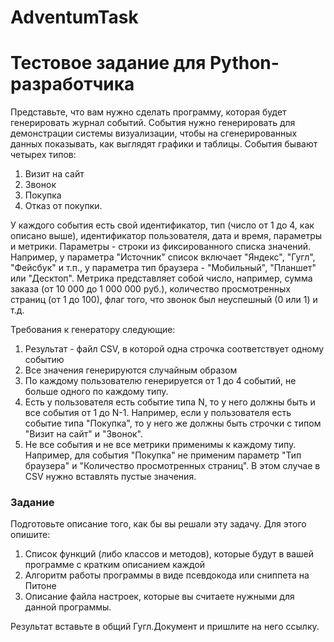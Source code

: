 # AdventumTask
# Тестовое задание для Python-разработчика

Представьте, что вам нужно сделать программу, которая будет генерировать журнал событий. События нужно генерировать для демонстрации системы визуализации, чтобы на сгенерированных данных показывать, как выглядят графики и таблицы. События бывают четырех типов:

1. Визит на сайт
2. Звонок
3. Покупка
4. Отказ от покупки.

У каждого события есть свой идентификатор, тип (число от 1 до 4, как описано выше), идентификатор пользователя, дата и время, параметры и метрики. Параметры - строки из фиксированного списка значений. Например, у параметра "Источник" список включает "Яндекс", "Гугл", "Фейсбук" и т.п., у параметра тип браузера - "Мобильный", "Планшет" или "Десктоп". Метрика представляет собой число, например, сумма заказа (от 10 000 до 1 000 000 руб.), количество просмотренных страниц (от 1 до 100), флаг того, что звонок был неуспешный (0 или 1) и т.д.

Требования к генератору следующие:

1. Результат - файл CSV, в которой одна строчка соответствует одному событию
2. Все значения генерируются случайным образом
3. По каждому пользователю генерируется от 1 до 4 событий, не больше одного по каждому типу.
4. Есть у пользователя есть событие типа N, то у него должны быть и все события от 1 до N-1. Например, если у пользователя есть событие типа "Покупка", то у него же должны быть строчки с типом "Визит на сайт" и "Звонок".
5. Не все события и не все метрики применимы к каждому типу. Например, для события "Покупка" не применим параметр "Тип браузера" и "Количество просмотренных страниц". В этом случае в CSV нужно вставлять пустые значения.

### **Задание**

Подготовьте описание того, как бы вы решали эту задачу. Для этого опишите:

1. Список функций (либо классов и методов), которые будут в вашей программе с кратким описанием каждой
2. Алгоритм работы программы в виде псевдокода или сниппета на Питоне
3. Описание файла настроек, которые вы считаете нужными для данной программы.

Результат вставьте в общий Гугл.Документ и пришлите на него ссылку.

